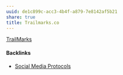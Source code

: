 ```yaml
---
uuid: de1c899c-acc3-4b4f-a879-7e8142af5b21
share: true
title: Trailmarks.co
---
```

[TrailMarks](https://trailmarks.co/)

#### Backlinks

* [Social Media Protocols](/37e87601-6401-4560-95ba-13e732de1ce4)
